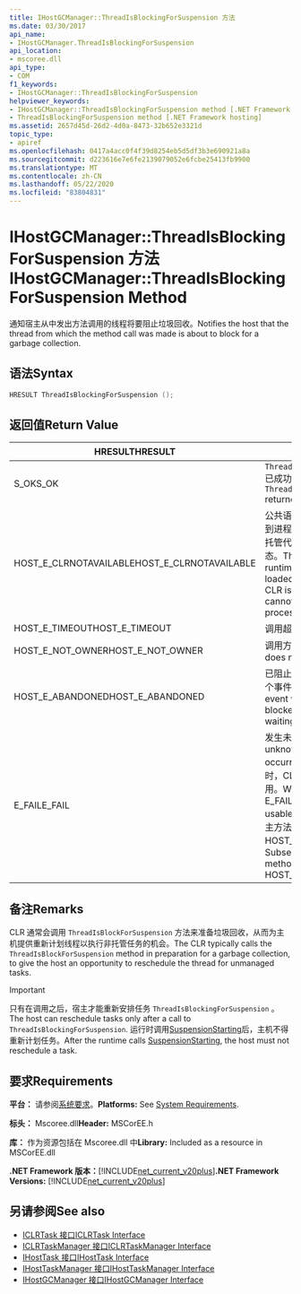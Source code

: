 ```yaml
---
title: IHostGCManager::ThreadIsBlockingForSuspension 方法
ms.date: 03/30/2017
api_name:
- IHostGCManager.ThreadIsBlockingForSuspension
api_location:
- mscoree.dll
api_type:
- COM
f1_keywords:
- IHostGCManager::ThreadIsBlockingForSuspension
helpviewer_keywords:
- IHostGCManager::ThreadIsBlockingForSuspension method [.NET Framework hosting]
- ThreadIsBlockingForSuspension method [.NET Framework hosting]
ms.assetid: 2657d45d-26d2-4d0a-8473-32b652e3321d
topic_type:
- apiref
ms.openlocfilehash: 0417a4acc0f4f39d8254eb5d5df3b3e690921a8a
ms.sourcegitcommit: d223616e7e6fe2139079052e6fcbe25413fb9900
ms.translationtype: MT
ms.contentlocale: zh-CN
ms.lasthandoff: 05/22/2020
ms.locfileid: "83804831"
---
```

# <a name="ihostgcmanagerthreadisblockingforsuspension-method"></a><span data-ttu-id="1a123-102">IHostGCManager::ThreadIsBlockingForSuspension 方法</span><span class="sxs-lookup"><span data-stu-id="1a123-102">IHostGCManager::ThreadIsBlockingForSuspension Method</span></span>
<span data-ttu-id="1a123-103">通知宿主从中发出方法调用的线程将要阻止垃圾回收。</span><span class="sxs-lookup"><span data-stu-id="1a123-103">Notifies the host that the thread from which the method call was made is about to block for a garbage collection.</span></span>  
  
## <a name="syntax"></a><span data-ttu-id="1a123-104">语法</span><span class="sxs-lookup"><span data-stu-id="1a123-104">Syntax</span></span>  
  
```cpp  
HRESULT ThreadIsBlockingForSuspension ();  
```  
  
## <a name="return-value"></a><span data-ttu-id="1a123-105">返回值</span><span class="sxs-lookup"><span data-stu-id="1a123-105">Return Value</span></span>  
  
|<span data-ttu-id="1a123-106">HRESULT</span><span class="sxs-lookup"><span data-stu-id="1a123-106">HRESULT</span></span>|<span data-ttu-id="1a123-107">说明</span><span class="sxs-lookup"><span data-stu-id="1a123-107">Description</span></span>|  
|-------------|-----------------|  
|<span data-ttu-id="1a123-108">S_OK</span><span class="sxs-lookup"><span data-stu-id="1a123-108">S_OK</span></span>|<span data-ttu-id="1a123-109">`ThreadIsBlockingForSuspension`已成功返回。</span><span class="sxs-lookup"><span data-stu-id="1a123-109">`ThreadIsBlockingForSuspension` returned successfully.</span></span>|  
|<span data-ttu-id="1a123-110">HOST_E_CLRNOTAVAILABLE</span><span class="sxs-lookup"><span data-stu-id="1a123-110">HOST_E_CLRNOTAVAILABLE</span></span>|<span data-ttu-id="1a123-111">公共语言运行时（CLR）未加载到进程中，或 CLR 处于无法运行托管代码或成功处理调用的状态。</span><span class="sxs-lookup"><span data-stu-id="1a123-111">The common language runtime (CLR) has not been loaded into a process, or the CLR is in a state in which it cannot run managed code or process the call successfully.</span></span>|  
|<span data-ttu-id="1a123-112">HOST_E_TIMEOUT</span><span class="sxs-lookup"><span data-stu-id="1a123-112">HOST_E_TIMEOUT</span></span>|<span data-ttu-id="1a123-113">调用超时。</span><span class="sxs-lookup"><span data-stu-id="1a123-113">The call timed out.</span></span>|  
|<span data-ttu-id="1a123-114">HOST_E_NOT_OWNER</span><span class="sxs-lookup"><span data-stu-id="1a123-114">HOST_E_NOT_OWNER</span></span>|<span data-ttu-id="1a123-115">调用方不拥有该锁。</span><span class="sxs-lookup"><span data-stu-id="1a123-115">The caller does not own the lock.</span></span>|  
|<span data-ttu-id="1a123-116">HOST_E_ABANDONED</span><span class="sxs-lookup"><span data-stu-id="1a123-116">HOST_E_ABANDONED</span></span>|<span data-ttu-id="1a123-117">已阻止的线程或纤程正在等待某个事件时，该事件被取消。</span><span class="sxs-lookup"><span data-stu-id="1a123-117">An event was canceled while a blocked thread or fiber was waiting on it.</span></span>|  
|<span data-ttu-id="1a123-118">E_FAIL</span><span class="sxs-lookup"><span data-stu-id="1a123-118">E_FAIL</span></span>|<span data-ttu-id="1a123-119">发生未知的灾难性故障。</span><span class="sxs-lookup"><span data-stu-id="1a123-119">An unknown catastrophic failure occurred.</span></span> <span data-ttu-id="1a123-120">当方法返回 E_FAIL 时，CLR 在该进程内将不再可用。</span><span class="sxs-lookup"><span data-stu-id="1a123-120">When a method returns E_FAIL, the CLR is no longer usable within the process.</span></span> <span data-ttu-id="1a123-121">对宿主方法的后续调用会返回 HOST_E_CLRNOTAVAILABLE。</span><span class="sxs-lookup"><span data-stu-id="1a123-121">Subsequent calls to hosting methods return HOST_E_CLRNOTAVAILABLE.</span></span>|  
  
## <a name="remarks"></a><span data-ttu-id="1a123-122">备注</span><span class="sxs-lookup"><span data-stu-id="1a123-122">Remarks</span></span>  
 <span data-ttu-id="1a123-123">CLR 通常会调用 `ThreadIsBlockForSuspension` 方法来准备垃圾回收，从而为主机提供重新计划线程以执行非托管任务的机会。</span><span class="sxs-lookup"><span data-stu-id="1a123-123">The CLR typically calls the `ThreadIsBlockForSuspension` method in preparation for a garbage collection, to give the host an opportunity to reschedule the thread for unmanaged tasks.</span></span>  
  
> [!IMPORTANT]
> <span data-ttu-id="1a123-124">只有在调用之后，宿主才能重新安排任务 `ThreadIsBlockingForSuspension` 。</span><span class="sxs-lookup"><span data-stu-id="1a123-124">The host can reschedule tasks only after a call to `ThreadIsBlockingForSuspension`.</span></span> <span data-ttu-id="1a123-125">运行时调用[SuspensionStarting](ihostgcmanager-suspensionstarting-method.md)后，主机不得重新计划任务。</span><span class="sxs-lookup"><span data-stu-id="1a123-125">After the runtime calls [SuspensionStarting](ihostgcmanager-suspensionstarting-method.md), the host must not reschedule a task.</span></span>  
  
## <a name="requirements"></a><span data-ttu-id="1a123-126">要求</span><span class="sxs-lookup"><span data-stu-id="1a123-126">Requirements</span></span>  
 <span data-ttu-id="1a123-127">**平台：** 请参阅[系统要求](../../get-started/system-requirements.md)。</span><span class="sxs-lookup"><span data-stu-id="1a123-127">**Platforms:** See [System Requirements](../../get-started/system-requirements.md).</span></span>  
  
 <span data-ttu-id="1a123-128">**标头：** Mscoree.dll</span><span class="sxs-lookup"><span data-stu-id="1a123-128">**Header:** MSCorEE.h</span></span>  
  
 <span data-ttu-id="1a123-129">**库：** 作为资源包括在 Mscoree.dll 中</span><span class="sxs-lookup"><span data-stu-id="1a123-129">**Library:** Included as a resource in MSCorEE.dll</span></span>  
  
 <span data-ttu-id="1a123-130">**.NET Framework 版本：**[!INCLUDE[net_current_v20plus](../../../../includes/net-current-v20plus-md.md)]</span><span class="sxs-lookup"><span data-stu-id="1a123-130">**.NET Framework Versions:** [!INCLUDE[net_current_v20plus](../../../../includes/net-current-v20plus-md.md)]</span></span>  
  
## <a name="see-also"></a><span data-ttu-id="1a123-131">另请参阅</span><span class="sxs-lookup"><span data-stu-id="1a123-131">See also</span></span>

- [<span data-ttu-id="1a123-132">ICLRTask 接口</span><span class="sxs-lookup"><span data-stu-id="1a123-132">ICLRTask Interface</span></span>](iclrtask-interface.md)
- [<span data-ttu-id="1a123-133">ICLRTaskManager 接口</span><span class="sxs-lookup"><span data-stu-id="1a123-133">ICLRTaskManager Interface</span></span>](iclrtaskmanager-interface.md)
- [<span data-ttu-id="1a123-134">IHostTask 接口</span><span class="sxs-lookup"><span data-stu-id="1a123-134">IHostTask Interface</span></span>](ihosttask-interface.md)
- [<span data-ttu-id="1a123-135">IHostTaskManager 接口</span><span class="sxs-lookup"><span data-stu-id="1a123-135">IHostTaskManager Interface</span></span>](ihosttaskmanager-interface.md)
- [<span data-ttu-id="1a123-136">IHostGCManager 接口</span><span class="sxs-lookup"><span data-stu-id="1a123-136">IHostGCManager Interface</span></span>](ihostgcmanager-interface.md)
